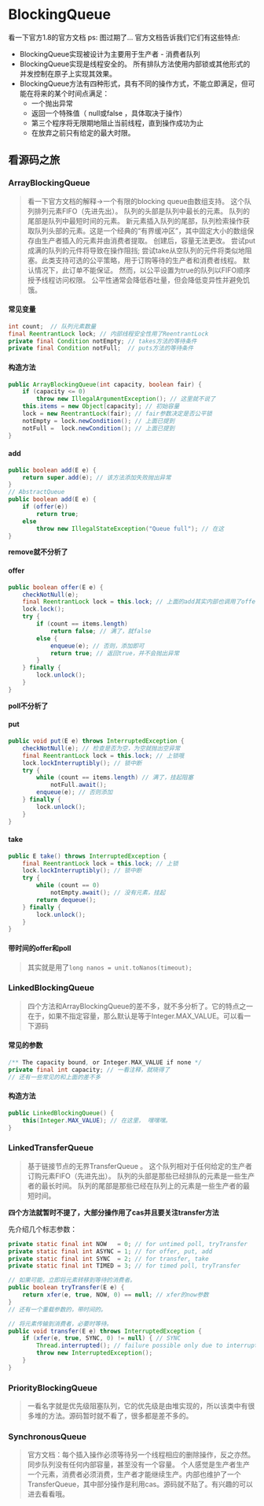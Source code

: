 # BlockingQueue

看一下官方1.8的官方文档 ps: 图过期了...
官方文档告诉我们它们有这些特点:
- BlockingQueue实现被设计为主要用于生产者 - 消费者队列
- BlockingQueue实现是线程安全的。 所有排队方法使用内部锁或其他形式的并发控制在原子上实现其效果。 
- BlockingQueue方法有四种形式，具有不同的操作方式，不能立即满足，但可能在将来的某个时间点满足：
  - 一个抛出异常
  - 返回一个特殊值（ null或false ，具体取决于操作）
  - 第三个程序将无限期地阻止当前线程，直到操作成功为止
  - 在放弃之前只有给定的最大时限。

## 看源码之旅

### ArrayBlockingQueue
> 看一下官方文档的解释->一个有限的blocking queue由数组支持。 这个队列排列元素FIFO（先进先出）。 队列的头部是队列中最长的元素。 队列的尾部是队列中最短时间的元素。 新元素插入队列的尾部，队列检索操作获取队列头部的元素。这是一个经典的“有界缓冲区”，其中固定大小的数组保存由生产者插入的元素并由消费者提取。 创建后，容量无法更改。 尝试put成满的队列的元件将导致在操作阻挡; 尝试take从空队列的元件将类似地阻塞。此类支持可选的公平策略，用于订购等待的生产者和消费者线程。 默认情况下，此订单不能保证。 然而，以公平设置为true的队列以FIFO顺序授予线程访问权限。 公平性通常会降低吞吐量，但会降低变异性并避免饥饿。

#### 常见变量
```java
int count;  // 队列元素数量
final ReentrantLock lock; // 内部线程安全性用了ReentrantLock
private final Condition notEmpty; // takes方法的等待条件
private final Condition notFull;  // puts方法的等待条件
```
#### 构造方法
```java
public ArrayBlockingQueue(int capacity, boolean fair) {
    if (capacity <= 0)
        throw new IllegalArgumentException(); // 这里就不说了
    this.items = new Object[capacity]; // 初始容量
    lock = new ReentrantLock(fair); // fair参数决定是否公平锁
    notEmpty = lock.newCondition(); // 上面已提到
    notFull =  lock.newCondition(); // 上面已提到
}
```
#### add
```java
public boolean add(E e) {
    return super.add(e); // 该方法添加失败抛出异常
}
// AbstractQueue
public boolean add(E e) {
    if (offer(e))
        return true;
    else
        throw new IllegalStateException("Queue full"); // 在这
}
```
**remove就不分析了**

#### offer
```java
public boolean offer(E e) {
    checkNotNull(e);
    final ReentrantLock lock = this.lock; // 上面的add其实内部也调用了offer，当时我还觉得奇怪，add没上锁？。 原来offer上了锁的
    lock.lock();
    try {
        if (count == items.length)
            return false; // 满了，就false
        else {
            enqueue(e); // 否则，添加即可
            return true; // 返回true，并不会抛出异常
        }
    } finally {
        lock.unlock();
    }
}
```
**poll不分析了**

#### put
```java
public void put(E e) throws InterruptedException {
    checkNotNull(e); // 检查是否为空，为空就抛出空异常
    final ReentrantLock lock = this.lock; // 上锁哦
    lock.lockInterruptibly(); // 锁中断
    try {
        while (count == items.length) // 满了，挂起阻塞
            notFull.await();
        enqueue(e); // 否则添加
    } finally {
        lock.unlock();
    }
}
```

#### take
```java
public E take() throws InterruptedException {
    final ReentrantLock lock = this.lock; // 上锁
    lock.lockInterruptibly(); // 锁中断
    try {
        while (count == 0)
            notEmpty.await(); // 没有元素，挂起
        return dequeue();
    } finally {
        lock.unlock();
    }
}
```

#### 带时间的offer和poll
> 其实就是用了`long nanos = unit.toNanos(timeout);`


### LinkedBlockingQueue
> 四个方法和ArrayBlockingQueue的差不多，就不多分析了。它的特点之一在于，如果不指定容量，那么默认是等于Integer.MAX_VALUE。可以看一下源码

#### 常见的参数
```java
/** The capacity bound, or Integer.MAX_VALUE if none */
private final int capacity; // 一看注释，就晓得了
// 还有一些常见的和上面的差不多
```

#### 构造方法
```java
public LinkedBlockingQueue() {
    this(Integer.MAX_VALUE); // 在这里， 嘿嘿嘿。
}
```

### LinkedTransferQueue
> 基于链接节点的无界TransferQueue 。 这个队列相对于任何给定的生产者订购元素FIFO（先进先出）。 队列的头部是那些已经排队的元素是一些生产者的最长时间。 队列的尾部是那些已经在队列上的元素是一些生产者的最短时间。

**四个方法就暂时不提了，大部分操作用了cas并且要关注transfer方法**

先介绍几个标志参数：
```java
private static final int NOW   = 0; // for untimed poll, tryTransfer
private static final int ASYNC = 1; // for offer, put, add
private static final int SYNC  = 2; // for transfer, take
private static final int TIMED = 3; // for timed poll, tryTransfer
```

```java
// 如果可能，立即将元素转移到等待的消费者。
public boolean tryTransfer(E e) {
    return xfer(e, true, NOW, 0) == null; // xfer的now参数
}
// 还有一个重载参数的，带时间的。
```

```java
// 将元素传输到消费者，必要时等待。
public void transfer(E e) throws InterruptedException {
    if (xfer(e, true, SYNC, 0) != null) { // SYNC
        Thread.interrupted(); // failure possible only due to interrupt
        throw new InterruptedException();
    }
}
```
### PriorityBlockingQueue
> 一看名字就是优先级阻塞队列，它的优先级是由堆实现的，所以该类中有很多堆的方法。源码暂时就不看了，很多都是差不多的。

### SynchronousQueue
> 官方文档：每个插入操作必须等待另一个线程相应的删除操作，反之亦然。 同步队列没有任何内部容量，甚至没有一个容量。 个人感觉是生产者生产一个元素，消费者必须消费，生产者才能继续生产。内部也维护了一个TransferQueue，其中部分操作是利用cas。源码就不贴了。有兴趣的可以进去看看哦。
